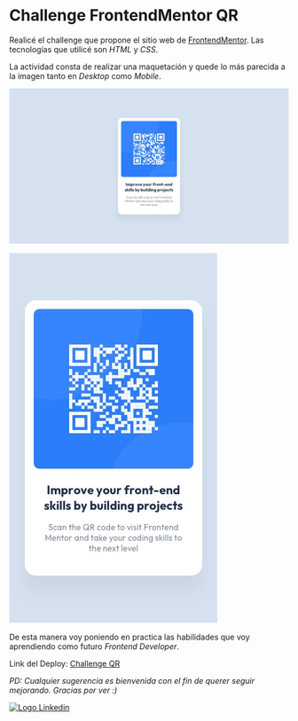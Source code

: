 # Challenge FrontendMentor QR

Realicé el challenge que propone el sitio web de [FrontendMentor](https://www.frontendmentor.io/). Las tecnologías que utilicé son _HTML_ y _CSS_.

La actividad consta de realizar una maquetación y quede lo más parecida a la imagen tanto en _Desktop_ como _Mobile_.

![Imagen de ejemplo](./images/desktop-design.jpg "Ejemplo Desktop")

![Imagen de ejemplo mobile](./images/mobile-design.jpg "Ejemplo Mobile")

De esta manera voy poniendo en practica las habilidades que voy aprendiendo como futuro _Frontend Developer_.

Link del Deploy: [Challenge QR](https://teal-custard-6e3813.netlify.app/)

_PD: Cualquier sugerencia es bienvenida con el fin de querer seguir mejorando. Gracias por ver :)_

[![Logo Linkedin](https://cdn-icons-png.flaticon.com/24/1384/1384014.png "Ir a Linkedin de Nicolas Cabrera")](https://www.linkedin.com/in/nicolas-francisco-cabrera/)
